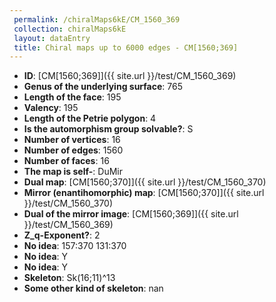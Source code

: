 ```yaml
--- 
 permalink: /chiralMaps6kE/CM_1560_369 
 collection: chiralMaps6kE
 layout: dataEntry
 title: Chiral maps up to 6000 edges - CM[1560;369]
---
```


- **ID**: [CM[1560;369]]({{ site.url }}/test/CM_1560_369)
- **Genus of the underlying surface**: 765
- **Length of the face**: 195
- **Valency**: 195
- **Length of the Petrie polygon**: 4
- **Is the automorphism group solvable?**: S
- **Number of vertices**: 16
- **Number of edges**: 1560
- **Number of faces**: 16
- **The map is self-**: DuMir
- **Dual map**: [CM[1560;370]]({{ site.url }}/test/CM_1560_370)
- **Mirror (enantihomorphic) map**: [CM[1560;370]]({{ site.url }}/test/CM_1560_370)
- **Dual of the mirror image**: [CM[1560;369]]({{ site.url }}/test/CM_1560_369)
- **Z_q-Exponent?**: 2
- **No idea**:  157:370 131:370
- **No idea**: Y
- **No idea**: Y
- **Skeleton**: Sk(16;11)^13
- **Some other kind of skeleton**: nan
